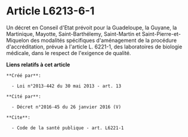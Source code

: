 # Article L6213-6-1

Un décret en Conseil d'Etat prévoit pour la Guadeloupe, la Guyane, la Martinique, Mayotte, Saint-Barthélemy, Saint-Martin et
Saint-Pierre-et-Miquelon des modalités spécifiques d'aménagement de la procédure d'accréditation, prévue à l'article L.
6221-1, des laboratoires de biologie médicale, dans le respect de l'exigence de qualité.

**Liens relatifs à cet article**

	**Créé par**:

	  - Loi n°2013-442 du 30 mai 2013 - art. 13

	**Cité par**:

	  - Décret n°2016-45 du 26 janvier 2016 (V)

	**Cite**:

	  - Code de la santé publique - art. L6221-1
